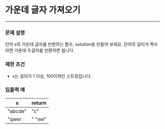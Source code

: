 # 가운데 글자 가져오기
***

### 문제 설명
단어 s의 가운데 글자를 반환하는 함수, solution을 만들어 보세요. 단어의 길이가 짝수라면 가운데 두글자를 반환하면 됩니다.
### 제한 조건
- s는 길이가 1 이상, 100이하인 스트링입니다.
### 입출력 예
s	|return
|--|--|
"abcde"|	"c"
"qwer|"	"we"